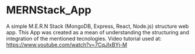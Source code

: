 # MERNStack_App
A simple M.E.R.N Stack (MongoDB, Express, React, Node.js) structure web app. This App was created as a mean of understanding the structuring and integration of the mentioned tecnologies. Video tutorial used at: https://www.youtube.com/watch?v=7CqJlxBYj-M
